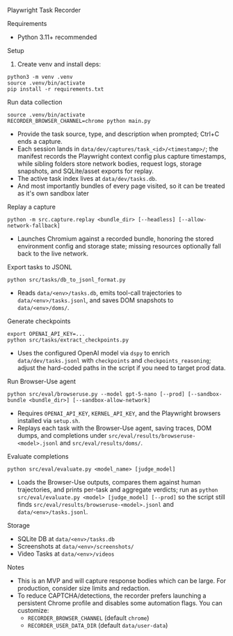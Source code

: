 Playwright Task Recorder

Requirements
- Python 3.11+ recommended

Setup
1) Create venv and install deps:
```
python3 -m venv .venv
source .venv/bin/activate
pip install -r requirements.txt
```

Run data collection
```
source .venv/bin/activate
RECORDER_BROWSER_CHANNEL=chrome python main.py
```
- Provide the task source, type, and description when prompted; Ctrl+C ends a capture.
- Each session lands in `data/dev/captures/task_<id>/<timestamp>/`; the manifest records the Playwright context config plus capture timestamps, while sibling folders store network bodies, request logs, storage snapshots, and SQLite/asset exports for replay.
- The active task index lives at `data/dev/tasks.db`.
- And most importantly bundles of every page visited, so it can be treated as it's own sandbox later

Replay a capture
```
python -m src.capture.replay <bundle_dir> [--headless] [--allow-network-fallback]
```
- Launches Chromium against a recorded bundle, honoring the stored environment config and storage state; missing resources optionally fall back to the live network.

Export tasks to JSONL
```
python src/tasks/db_to_jsonl_format.py
```
- Reads `data/<env>/tasks.db`, emits tool-call trajectories to `data/<env>/tasks.jsonl`, and saves DOM snapshots to `data/<env>/doms/`.

Generate checkpoints
```
export OPENAI_API_KEY=...
python src/tasks/extract_checkpoints.py
```
- Uses the configured OpenAI model via `dspy` to enrich `data/dev/tasks.jsonl` with `checkpoints` and `checkpoints_reasoning`; adjust the hard-coded paths in the script if you need to target prod data.

Run Browser-Use agent
```
python src/eval/browseruse.py --model gpt-5-nano [--prod] [--sandbox-bundle <bundle_dir>] [--sandbox-allow-network]
```
- Requires `OPENAI_API_KEY`, `KERNEL_API_KEY`, and the Playwright browsers installed via `setup.sh`.
- Replays each task with the Browser-Use agent, saving traces, DOM dumps, and completions under `src/eval/results/browseruse-<model>.jsonl` and `src/eval/results/doms/`.

Evaluate completions
```
python src/eval/evaluate.py <model_name> [judge_model]
```
- Loads the Browser-Use outputs, compares them against human trajectories, and prints per-task and aggregate verdicts; run as `python src/eval/evaluate.py <model> [judge_model] [--prod]` so the script still finds `src/eval/results/browseruse-<model>.jsonl` and `data/<env>/tasks.jsonl`.

Storage
- SQLite DB at `data/<env>/tasks.db`
- Screenshots at `data/<env>/screenshots/`
- Video Tasks at `data/<env>/videos`

Notes
- This is an MVP and will capture response bodies which can be large. For production, consider size limits and redaction.
- To reduce CAPTCHA/detections, the recorder prefers launching a persistent Chrome profile and disables some automation flags. You can customize:
  - `RECORDER_BROWSER_CHANNEL` (default `chrome`)
  - `RECORDER_USER_DATA_DIR` (default `data/user-data`)

